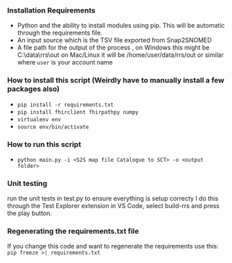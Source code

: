 ### Installation Requirements
- Python and the ability to install modules using pip. This will be automatic through the requirements file.
- An input source which is the TSV file exported from Snap2SNOMED
- A file path for the output of the process , on Windows this might be C:\data\rrs\out 
  on Mac/Linux it will be /home/user/data/rrs/out or similar where `user` is your account name

### How to install this script (Weirdly have to manually install a few packages also)
   * `pip install -r requirements.txt`
   * `pip install fhirclient fhirpathpy numpy`
   * `virtualenv env`
   * `source env/bin/activate`

### How to run this script
   * `python main.py -i <S2S map file Catalogue to SCT> -o <output folder>`

### Unit testing
   run the unit tests in test.py to ensure everything is setup correcty
   I do this through the Test Explorer extension in VS Code, 
   select build-rrs and press the play button.

### Regenerating the requirements.txt file
If you change this code and want to regenerate the requirements use this:
   `pip freeze >| requirements.txt`
